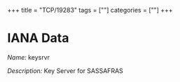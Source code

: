 +++
title = "TCP/19283"
tags = [""]
categories = [""]
+++

# IANA Data

_Name:_ keysrvr

_Description:_ Key Server for SASSAFRAS

